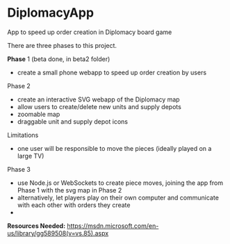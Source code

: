 # DiplomacyApp
App to speed up order creation in Diplomacy board game

There are three phases to this project.

**Phase** 1 (beta done, in beta2 folder)
- create a small phone webapp to speed up order creation by users

Phase 2 
- create an interactive SVG webapp of the Diplomacy map 
- allow users to create/delete new units and supply depots
- zoomable map
- draggable unit and supply depot icons

Limitations
- one user will be responsible to move the pieces (ideally played on a large TV)

Phase 3 
- use Node.js or WebSockets to create piece moves, joining the app from Phase 1 with the svg map in Phase 2
- alternatively, let players play on their own computer and communicate with each other with orders they create
- 

**Resources Needed:**
https://msdn.microsoft.com/en-us/library/gg589508(v=vs.85).aspx

